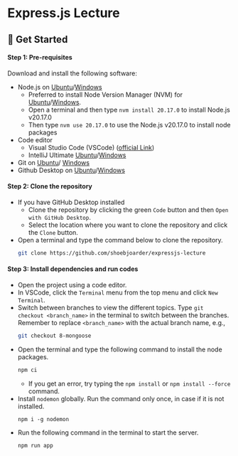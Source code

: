# Express.js Lecture

## 🚀 Get Started

#### Step 1: Pre-requisites

Download and install the following software:

- Node.js on [Ubuntu](https://www.digitalocean.com/community/tutorials/how-to-install-node-js-on-ubuntu-22-04)/[Windows](https://nodejs.org/dist/v20.17.0/)
  - Preferred to install Node Version Manager (NVM) for [Ubuntu](https://tecadmin.net/how-to-install-nvm-on-ubuntu-22-04/)/[Windows](https://github.com/coreybutler/nvm-windows/releases).
  - Open a terminal and then type `nvm install 20.17.0` to install Node.js v20.17.0
  - Then type `nvm use 20.17.0` to use the Node.js v20.17.0 to install node packages
- Code editor
  - Visual Studio Code (VSCode) ([official Link](https://code.visualstudio.com/Download))
  - IntelliJ Ultimate [Ubuntu](https://www.golinuxcloud.com/install-maven-ubuntu/)/[Windows](https://www.jetbrains.com/de-de/idea/download/#section=windows)
- Git on [Ubuntu](https://www.digitalocean.com/community/tutorials/how-to-install-git-on-ubuntu-22-04#installing-git-with-default-packages)/ [Windows](https://git-scm.com/downloads)
- Github Desktop on [Ubuntu](https://www.linuxcapable.com/how-to-install-github-desktop-on-ubuntu-linux/)/[Windows](https://desktop.github.com/)

#### Step 2: Clone the repository

- If you have GitHub Desktop installed
  - Clone the repository by clicking the green `Code` button and then `Open with GitHub Desktop`.
  - Select the location where you want to clone the repository and click the `Clone` button.
- Open a terminal and type the command below to clone the repository.
  ```bash
  git clone https://github.com/shoebjoarder/expressjs-lecture
  ```

#### Step 3: Install dependencies and run codes

- Open the project using a code editor.
- In VSCode, click the `Terminal` menu from the top menu and click `New Terminal`.
- Switch between branches to view the different topics. Type `git checkout <branch_name>` in the terminal to switch between the branches. Remember to replace `<branch_name>` with the actual branch name, e.g.,
  ```bash
  git checkout 8-mongoose
  ```
- Open the terminal and type the following command to install the node packages.
  ```bash
  npm ci
  ```
  - If you get an error, try typing the `npm install` or `npm install --force` command.
- Install `nodemon` globally. Run the command only once, in case if it is not installed.
  ```
  npm i -g nodemon
  ```
- Run the following command in the terminal to start the server.
  ```bash
  npm run app
  ```
